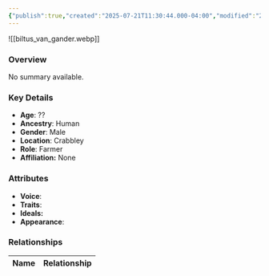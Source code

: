 ```yaml
---
{"publish":true,"created":"2025-07-21T11:30:44.000-04:00","modified":"2025-07-25T11:34:29.000-04:00","cssclasses":""}
---
```



![[biltus_van_gander.webp]]

### Overview
No summary available.

### Key Details
- **Age**: ??
- **Ancestry**: Human
- **Gender**: Male
- **Location**: Crabbley
- **Role**: Farmer
- **Affiliation:** None

### Attributes
- **Voice**: 
- **Traits**: 
- **Ideals:** 
- **Appearance**:

### Relationships

| Name  | Relationship |
| ----- | ------------ |
